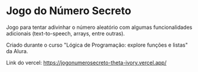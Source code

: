 # Jogo do Número Secreto

Jogo para tentar adivinhar o número aleatório com algumas funcionalidades adicionais (text-to-speech, arrays, entre outras).

Criado durante o curso "Lógica de Programação: explore funções e listas" da Alura.

Link do vercel: https://jogonumerosecreto-theta-ivory.vercel.app/
